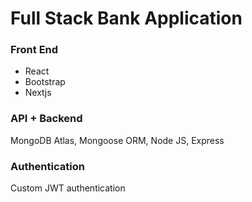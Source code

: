 <h1>Full Stack Bank Application</h1>
<h3>Front End</h3>
<ul>
<li>
React
</li>
<li>
Bootstrap
</li>
<li>
Nextjs
</li>
  </ul>

<h3>API + Backend</h3>
<p>MongoDB Atlas, Mongoose ORM, Node JS, Express </p>

<h3>Authentication</h3>
<p> Custom JWT authentication </p>




